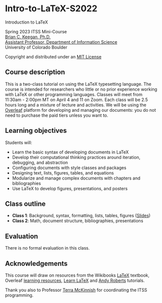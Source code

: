 # Intro-to-LaTeX-S2022
Introduction to LaTeX

Spring 2023 ITSS Mini-Course  
[Brian C. Keegan, Ph.D.](http://brianckeegan.com/)  
[Assistant Professor, Department of Information Science](https://www.colorado.edu/cmci/people/information-science/brian-c-keegan)  
University of Colorado Boulder  

Copyright and distributed under an [MIT License](https://opensource.org/licenses/MIT)

## Course description

This is a two-class tutorial on using the LaTeX typesetting language. The course is intended for researchers who little or no prior experience working with LaTeX or other programming languages. Classes will meet from 11:30am - 2:00pm MT on April 4 and 11 on Zoom. Each class will be 2.5 hours long and a mixture of lecture and activities. We will be using the [Overleaf](https://www.overleaf.com/) platform for developing and managing our documents: you do not need to purchase the paid tiers unless you want to. 

## Learning objectives

Students will:
* Learn the basic syntax of developing documents in LaTeX
* Develop their computational thinking practices around iteration, debugging, and abstraction
* Configuring documents with style classes and packages
* Designing text, lists, figures, tables, and equations
* Modularize and manage complex documents with chapters and bibliographies
* Use LaTeX to develop figures, presentations, and posters

## Class outline

* **Class 1**: Background, syntax, formatting, lists, tables, figures ([Slides](https://github.com/CU-ITSS/Intro-to-LaTeX-S2022/raw/main/Lecture_1.pdf))
* **Class 2**: Math, document structure, bibliographies, presentations

## Evaluation

There is no formal evaluation in this class.

## Acknowledgements

This course will draw on resources from the Wikibooks [LaTeX](https://en.wikibooks.org/wiki/LaTeX) textbook, Overleaf [learning resources](https://www.overleaf.com/learn), [Learn LaTeX](https://www.learnlatex.org/en/#toc) and [Andy Roberts](https://www.andy-roberts.net/writing/latex) tutorials.

Thank you also to Professor [Terra McKinnish](https://www.colorado.edu/economics/people/faculty/terra-mckinnish) for coordinating the ITSS programming.
